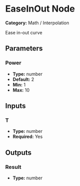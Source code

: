 
# EaseInOut Node

**Category:** Math / Interpolation

Ease in-out curve

## Parameters


### Power
- **Type:** number
- **Default:** 2
- **Min:** 1
- **Max:** 10



## Inputs


### T
- **Type:** number
- **Required:** Yes



## Outputs


### Result
- **Type:** number





